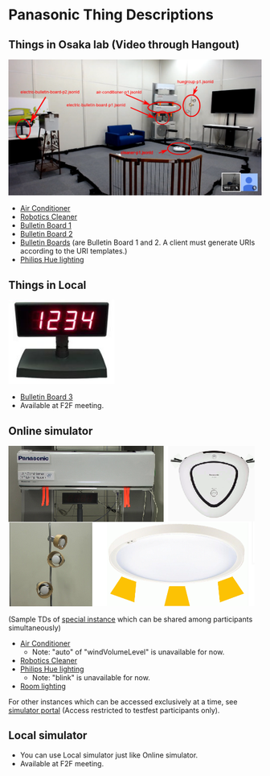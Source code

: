 # Panasonic Thing Descriptions

## Things in Osaka lab (Video through Hangout)

![Lab Image](images/Panasonic_Osaka_Lab_Things_Arrangement.png)

- [Air Conditioner](../../inputs/Panasonic/panasonic-server-real/airConditioner_p1.jsonld)
- [Robotics Cleaner](../../inputs/Panasonic/panasonic-server-real/cleaner_p1.jsonld)
- [Bulletin Board 1](../../inputs/Panasonic/panasonic-server-real/electricBulletinBoard_p1.jsonld)
- [Bulletin Board 2](../../inputs/Panasonic/panasonic-server-real/electricBulletinBoard_p2.jsonld)
- [Bulletin Boards](../../inputs/Panasonic/panasonic-server-real/electricBulletinBoards.jsonld) (are Bulletin Board 1 and 2. A client must generate URIs according to the URI templates.)
- [Philips Hue lighting](../../inputs/Panasonic/panasonic-server-real/huegroup_p1.jsonld)

## Things in Local

![Bulletin Board 3](images/Panasonic_Bulletin_Board.png)

- [Bulletin Board 3](../../inputs/Panasonic/panasonic-server-real/electricBulletinBoard_p3.jsonld)
- Available at F2F meeting.

## Online simulator

![Online Simulator Devices](images/Panasonic_Online_Simulator_devices.png)

(Sample TDs of [special instance](https://w3c.p-wot.com:3009) which can be shared among participants simultaneously)

- [Air Conditioner](../../inputs/Panasonic/panasonic-server-simulator/PanaSimAirConditioner5.jsonld)
    - Note: "auto" of "windVolumeLevel" is unavailable for now.
- [Robotics Cleaner](../../inputs/Panasonic/panasonic-server-simulator/PanaSimCleaner5.jsonld)
- [Philips Hue lighting](../../inputs/Panasonic/panasonic-server-simulator/PanaSimHueGroup5.jsonld)
    - Note: "blink" is unavailable for now.
- [Room lighting](../../inputs/Panasonic/panasonic-server-simulator/PanaSimRoomLight5.jsonld)

For other instances which can be accessed exclusively at a time, see [simulator portal](https://w3c.p-wot.com:3011) (Access restricted to testfest participants only).

## Local simulator

- You can use Local simulator just like Online simulator.
- Available at F2F meeting.
